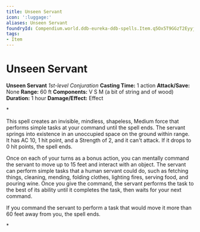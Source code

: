 ```yaml
---
title: Unseen Servant
icon: ':luggage:'
aliases: Unseen Servant
foundryId: Compendium.world.ddb-eureka-ddb-spells.Item.q5Ox5T9GGzT2Eyyj
tags:
- Item
---
```


# Unseen Servant

**Unseen Servant**
_1st-level Conjuration_
**Casting Time:** 1 action
**Attack/Save:** None
**Range:** 60 ft
**Components:** V S M (a bit of string and of wood)
**Duration:** 1 hour
**Damage/Effect:** Effect

*<p>This spell creates an invisible, mindless, shapeless, Medium force that performs simple tasks at your command until the spell ends. The servant springs into existence in an unoccupied space on the ground within range. It has AC 10, 1 hit point, and a Strength of 2, and it can't attack. If it drops to 0 hit points, the spell ends.

Once on each of your turns as a bonus action, you can mentally command the servant to move up to 15 feet and interact with an object. The servant can perform simple tasks that a human servant could do, such as fetching things, cleaning, mending, folding clothes, lighting fires, serving food, and pouring wine. Once you give the command, the servant performs the task to the best of its ability until it completes the task, then waits for your next command.

If you command the servant to perform a task that would move it more than 60 feet away from you, the spell ends.</p>*